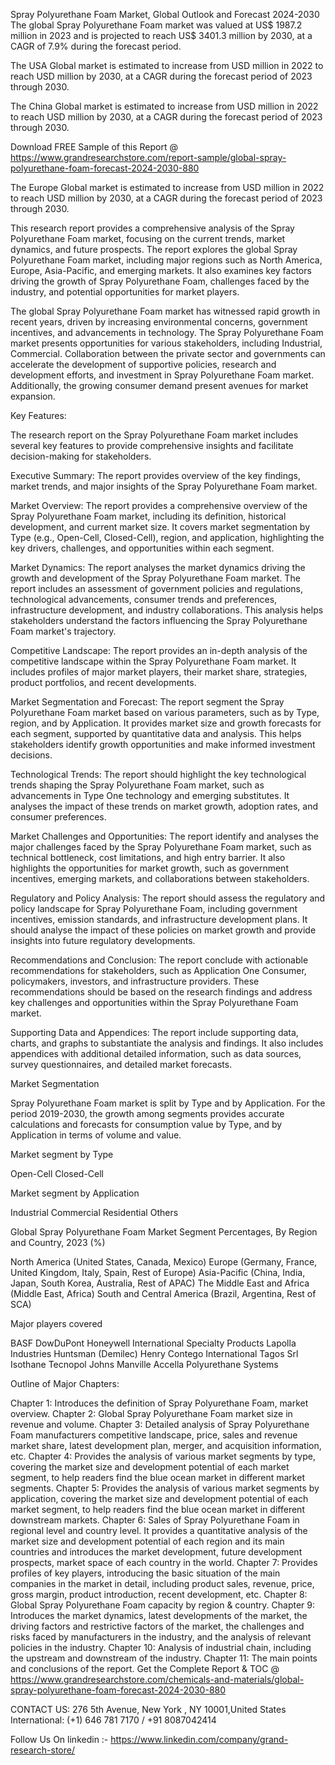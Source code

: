 Spray Polyurethane Foam Market, Global Outlook and Forecast 2024-2030
The global Spray Polyurethane Foam market was valued at US$ 1987.2 million in 2023 and is projected to reach US$ 3401.3 million by 2030, at a CAGR of 7.9% during the forecast period.

The USA Global market is estimated to increase from USD million in 2022 to reach USD million by 2030, at a CAGR during the forecast period of 2023 through 2030.

The China Global market is estimated to increase from USD million in 2022 to reach USD million by 2030, at a CAGR during the forecast period of 2023 through 2030.

Download FREE Sample of this Report @ https://www.grandresearchstore.com/report-sample/global-spray-polyurethane-foam-forecast-2024-2030-880

The Europe Global market is estimated to increase from USD million in 2022 to reach USD million by 2030, at a CAGR during the forecast period of 2023 through 2030.

This research report provides a comprehensive analysis of the Spray Polyurethane Foam market, focusing on the current trends, market dynamics, and future prospects. The report explores the global Spray Polyurethane Foam market, including major regions such as North America, Europe, Asia-Pacific, and emerging markets. It also examines key factors driving the growth of Spray Polyurethane Foam, challenges faced by the industry, and potential opportunities for market players.

The global Spray Polyurethane Foam market has witnessed rapid growth in recent years, driven by increasing environmental concerns, government incentives, and advancements in technology. The Spray Polyurethane Foam market presents opportunities for various stakeholders, including Industrial, Commercial. Collaboration between the private sector and governments can accelerate the development of supportive policies, research and development efforts, and investment in Spray Polyurethane Foam market. Additionally, the growing consumer demand present avenues for market expansion.

Key Features:

The research report on the Spray Polyurethane Foam market includes several key features to provide comprehensive insights and facilitate decision-making for stakeholders.

Executive Summary: The report provides overview of the key findings, market trends, and major insights of the Spray Polyurethane Foam market.

Market Overview: The report provides a comprehensive overview of the Spray Polyurethane Foam market, including its definition, historical development, and current market size. It covers market segmentation by Type (e.g., Open-Cell, Closed-Cell), region, and application, highlighting the key drivers, challenges, and opportunities within each segment.

Market Dynamics: The report analyses the market dynamics driving the growth and development of the Spray Polyurethane Foam market. The report includes an assessment of government policies and regulations, technological advancements, consumer trends and preferences, infrastructure development, and industry collaborations. This analysis helps stakeholders understand the factors influencing the Spray Polyurethane Foam market's trajectory.

Competitive Landscape: The report provides an in-depth analysis of the competitive landscape within the Spray Polyurethane Foam market. It includes profiles of major market players, their market share, strategies, product portfolios, and recent developments.

Market Segmentation and Forecast: The report segment the Spray Polyurethane Foam market based on various parameters, such as by Type, region, and by Application. It provides market size and growth forecasts for each segment, supported by quantitative data and analysis. This helps stakeholders identify growth opportunities and make informed investment decisions.

Technological Trends: The report should highlight the key technological trends shaping the Spray Polyurethane Foam market, such as advancements in Type One technology and emerging substitutes. It analyses the impact of these trends on market growth, adoption rates, and consumer preferences.

Market Challenges and Opportunities: The report identify and analyses the major challenges faced by the Spray Polyurethane Foam market, such as technical bottleneck, cost limitations, and high entry barrier. It also highlights the opportunities for market growth, such as government incentives, emerging markets, and collaborations between stakeholders.

Regulatory and Policy Analysis: The report should assess the regulatory and policy landscape for Spray Polyurethane Foam, including government incentives, emission standards, and infrastructure development plans. It should analyse the impact of these policies on market growth and provide insights into future regulatory developments.

Recommendations and Conclusion: The report conclude with actionable recommendations for stakeholders, such as Application One Consumer, policymakers, investors, and infrastructure providers. These recommendations should be based on the research findings and address key challenges and opportunities within the Spray Polyurethane Foam market.

Supporting Data and Appendices: The report include supporting data, charts, and graphs to substantiate the analysis and findings. It also includes appendices with additional detailed information, such as data sources, survey questionnaires, and detailed market forecasts.

Market Segmentation

Spray Polyurethane Foam market is split by Type and by Application. For the period 2019-2030, the growth among segments provides accurate calculations and forecasts for consumption value by Type, and by Application in terms of volume and value.

Market segment by Type

Open-Cell
Closed-Cell

Market segment by Application

Industrial
Commercial
Residential
Others

Global Spray Polyurethane Foam Market Segment Percentages, By Region and Country, 2023 (%)

North America (United States, Canada, Mexico)
Europe (Germany, France, United Kingdom, Italy, Spain, Rest of Europe)
Asia-Pacific (China, India, Japan, South Korea, Australia, Rest of APAC)
The Middle East and Africa (Middle East, Africa)
South and Central America (Brazil, Argentina, Rest of SCA)

Major players covered

BASF
DowDuPont
Honeywell International
Specialty Products
Lapolla Industries
Huntsman (Demilec)
Henry
Contego International
Tagos Srl
Isothane
Tecnopol
Johns Manville
Accella Polyurethane Systems

Outline of Major Chapters:

Chapter 1: Introduces the definition of Spray Polyurethane Foam, market overview.
Chapter 2: Global Spray Polyurethane Foam market size in revenue and volume.
Chapter 3: Detailed analysis of Spray Polyurethane Foam manufacturers competitive landscape, price, sales and revenue market share, latest development plan, merger, and acquisition information, etc.
Chapter 4: Provides the analysis of various market segments by type, covering the market size and development potential of each market segment, to help readers find the blue ocean market in different market segments.
Chapter 5: Provides the analysis of various market segments by application, covering the market size and development potential of each market segment, to help readers find the blue ocean market in different downstream markets.
Chapter 6: Sales of Spray Polyurethane Foam in regional level and country level. It provides a quantitative analysis of the market size and development potential of each region and its main countries and introduces the market development, future development prospects, market space of each country in the world.
Chapter 7: Provides profiles of key players, introducing the basic situation of the main companies in the market in detail, including product sales, revenue, price, gross margin, product introduction, recent development, etc.
Chapter 8: Global Spray Polyurethane Foam capacity by region & country.
Chapter 9: Introduces the market dynamics, latest developments of the market, the driving factors and restrictive factors of the market, the challenges and risks faced by manufacturers in the industry, and the analysis of relevant policies in the industry.
Chapter 10: Analysis of industrial chain, including the upstream and downstream of the industry.
Chapter 11: The main points and conclusions of the report.
Get the Complete Report & TOC @ https://www.grandresearchstore.com/chemicals-and-materials/global-spray-polyurethane-foam-forecast-2024-2030-880

CONTACT US:
276 5th Avenue, New York , NY 10001,United States
International: (+1) 646 781 7170 / +91 8087042414

Follow Us On linkedin :- https://www.linkedin.com/company/grand-research-store/
